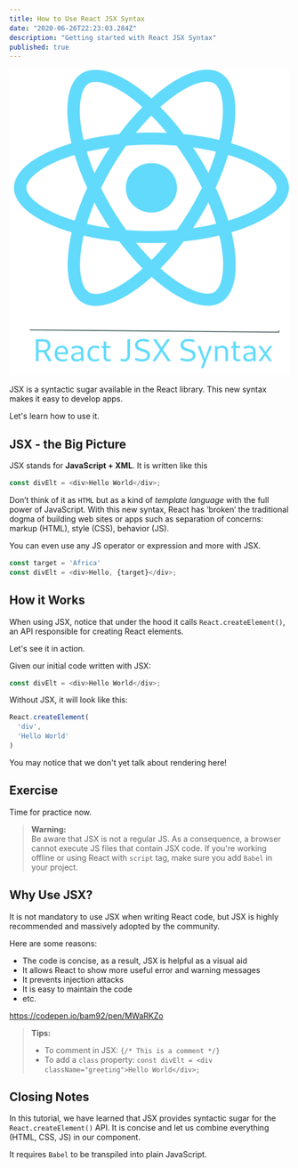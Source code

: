 ```yaml
---
title: How to Use React JSX Syntax
date: "2020-06-26T22:23:03.284Z"
description: "Getting started with React JSX Syntax"
published: true
---
```

![](react-jsx.png)

JSX is a syntactic sugar available in the React library. This new syntax makes it easy to develop apps.

Let's learn how to use it.

## JSX - the Big Picture
JSX stands for **JavaScript + XML**. It is written like this 
```js 
const divElt = <div>Hello World</div>;
```
Don’t think of it as `HTML` but as a kind of *template language* with the full power of JavaScript.
With this new syntax, React has ‘broken’ the traditional dogma of building web sites or apps such as separation of concerns: markup (HTML), style (CSS), behavior (JS). 

You can even use any JS operator or expression and more with JSX.

```js
const target = 'Africa' 
const divElt = <div>Hello, {target}</div>;
```

## How it Works
When using JSX, notice that under the hood it calls `React.createElement()`, an API responsible for creating React elements. 

Let's see it in action.

Given our initial code written with JSX: 
```js 
const divElt = <div>Hello World</div>;
```
Without JSX, it will look like this:

```js 
React.createElement(
  'div',
  'Hello World'
)
``` 
You may notice that we don't yet talk about rendering here!

## Exercise
Time for practice now.

>**Warning:**<br>Be aware that JSX is not a regular JS. As a consequence, a browser cannot execute JS files that contain JSX code. If you're working offline or using React with `script` tag, make sure you add `Babel` in your project.

## Why Use JSX?
It is not mandatory to use JSX when writing React code, but JSX is highly recommended and massively adopted by the community.

Here are some reasons:

* The code is concise, as a result, JSX is helpful as a visual aid
* It allows React to show more useful error and warning messages
* It prevents injection attacks 
* It is easy to maintain the code
* etc.

https://codepen.io/bam92/pen/MWaRKZo

>**Tips:** 
>* To comment in JSX: `{/* This is a comment */}`
>* To add a `class` property: `const divElt = <div className="greeting">Hello World</div>;` 

## Closing Notes
In this tutorial, we have learned that JSX provides syntactic sugar for the `React.createElement()` API. It is concise and let us combine everything (HTML, CSS, JS) in our component.

It requires `Babel` to be transpiled into plain JavaScript.